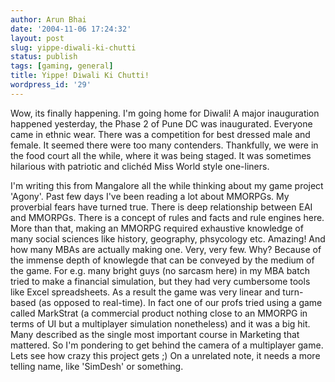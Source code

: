 ```yaml
---
author: Arun Bhai
date: '2004-11-06 17:24:32'
layout: post
slug: yippe-diwali-ki-chutti
status: publish
tags: [gaming, general]
title: Yippe! Diwali Ki Chutti!
wordpress_id: '29'
---
```


Wow, its finally happening. I'm going home for Diwali! A major inauguration happened yesterday, the Phase 2 of Pune DC was inaugurated. Everyone came in ethnic wear. There was a competition for best dressed male and female. It seemed there were too many contenders. Thankfully, we were in the food court all the while, where it was being staged. It was sometimes hilarious with patriotic and clichéd Miss World style one-liners.

I'm writing this from Mangalore all the while thinking about my game project 'Agony'. Past few days I've been reading a lot about MMORPGs. My proverbial fears have turned true. There is deep relationship between EAI and MMORPGs. There is a concept of rules and facts and rule engines here. More than that, making an MMORPG required exhaustive knowledge of many social sciences like history, geography, phsycology etc. Amazing!  And how many MBAs are actually making one. Very, very few. Why? Because of the immense depth of knowlegde that can be conveyed by the medium of the game. For e.g. many bright guys (no sarcasm here) in my MBA batch tried to make a financial simulation, but they had very cumbersome tools like Excel spreadsheets. As a result the game was very linear and turn-based (as opposed to real-time).  In fact one of our profs tried using a game called MarkStrat (a commercial product nothing close to an MMORPG in terms of UI but a multiplayer simulation nonetheless) and it was a big hit. Many described as the single most important course in Marketing that mattered. So I'm pondering to get behind the camera of a multiplayer game. Lets see how crazy this project gets ;) On a unrelated note, it needs a more telling name, like 'SimDesh' or something.

